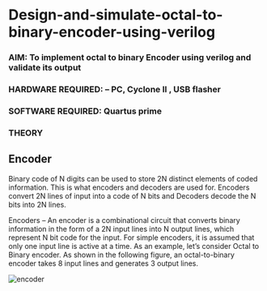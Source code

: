 # Design-and-simulate-octal-to-binary-encoder-using-verilog

### AIM: To implement octal to binary Encoder using verilog and validate its output

### HARDWARE REQUIRED: – PC, Cyclone II , USB flasher

### SOFTWARE REQUIRED: Quartus prime

### THEORY
## Encoder
Binary code of N digits can be used to store 2N distinct elements of coded information. This is what encoders and decoders are used for. Encoders convert 2N lines of input into a code of N bits and Decoders decode the N bits into 2N lines.

Encoders – An encoder is a combinational circuit that converts binary information in the form of a 2N input lines into N output lines, which represent N bit code for the input. For simple encoders, it is assumed that only one input line is active at a time.
As an example, let’s consider Octal to Binary encoder. As shown in the following figure, an octal-to-binary encoder takes 8 input lines and generates 3 output lines.


![encoder](https://user-images.githubusercontent.com/117991122/215278640-3c911103-d434-4baa-90c2-e98991303e6c.png)
